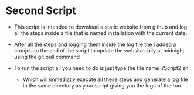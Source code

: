# Second Script
- This script is intended to download a static website from github and log all the steps inside a file that is named installation with the current date.
- After all the steps and logging them inside the log file the I added a cronjob to the end of the script to update the website daily at midnight using the git pull command

- To run the script all you need to do is just type the file name ./Script2.sh
  - Which will immediatly execute all these steps and generate a log file in the same directory as your script giving you the logs of the run.
